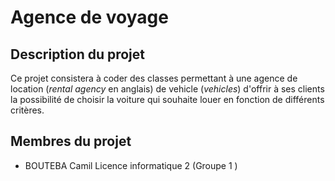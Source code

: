 # Agence de voyage

## Description du projet

Ce projet consistera à coder des classes permettant à une agence de location (*rental agency* en anglais)
de vehicle (*vehicles*) d'offrir à ses clients la possibilité de choisir la voiture qui souhaite louer
en fonction de différents critères.

## Membres du projet

- BOUTEBA Camil Licence informatique 2 (Groupe 1 )